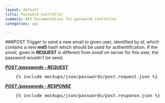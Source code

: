 ```yaml
---
layout: default
title: Password Controller
summary: API Documentation for password controller
categories: api

---
```

###POST
Trigger to send a new email to given user, identified by _id_, which contains a new
__md5__ hash which should be used for authentification.
If the _email_, given in __REQUEST__ is different from _email_ on server for this user,
the password wouldn't be send.

_**[POST /passwords - REQUEST](https://github.com/newLoki/Pollex/blob/gh-pages/_includes/mockups/json/passwords/post.request.json)**_
<pre class="brush: js">    {% include mockups/json/passwords/post.request.json %}
</pre>

_**[POST /passwords - RESPONSE](https://github.com/newLoki/Pollex/blob/gh-pages/_includes/mockups/json/passwords/post.response.json)**_
<pre class="brush: js">    {% include mockups/json/passwords/post.response.json %}
</pre>
